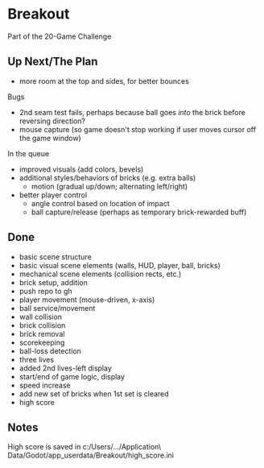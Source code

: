 # Breakout

Part of the 20-Game Challenge

## Up Next/The Plan

* more room at the top and sides, for better bounces

Bugs

* 2nd seam test fails, perhaps because ball goes _into_ the brick before reversing direction?
* mouse capture (so game doesn't stop working if user moves cursor off the game window)

In the queue

* improved visuals (add colors, bevels)
* additional styles/behaviors of bricks (e.g. extra balls)
	* motion (gradual up/down; alternating left/right)
* better player control
	* angle control based on location of impact
	* ball capture/release (perhaps as temporary brick-rewarded buff)

## Done

* basic scene structure
* basic visual scene elements (walls, HUD, player, ball, bricks)
* mechanical scene elements (collision rects, etc.)
* brick setup, addition
* push repo to gh
* player movement (mouse-driven, x-axis)
* ball service/movement
* wall collision
* brick collision
* brick removal
* scorekeeping
* ball-loss detection
* three lives
* added 2nd lives-left display
* start/end of game logic, display
* speed increase
* add new set of bricks when 1st set is cleared
* high score

## Notes

High score is saved in c:/Users/.../Application\ Data/Godot/app_userdata/Breakout/high_score.ini
